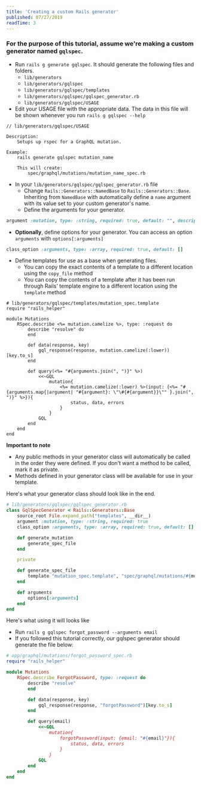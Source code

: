 ```yaml
---
title: 'Creating a custom Rails generator'
published: 07/27/2019
readTime: 3
---
```


### For the purpose of this tutorial, assume we're making a custom generator named `gqlspec`.

- Run `rails g generate gqlspec`. It should generate the following files and folders.
  - `lib/generators`
  - `lib/generators/gqlspec`
  - `lib/generators/gqlspec/templates`
  - `lib/generators/gqlspec/gqlspec_generator.rb`
  - `lib/generators/gqlspec/USAGE`
- Edit your USAGE file with the appropriate data. The data in this file will be shown whenever you run `rails g gqlspec --help`

```
// lib/generators/gqlspec/USAGE

Description:
    Setups up rspec for a GraphQL mutation.

Example:
    rails generate gqlspec mutation_name

    This will create:
        spec/graphql/mutations/mutation_name_spec.rb
```

- In your `lib/generators/gqlspec/gqlspec_generator.rb` file
  - Change `Rails::Generators::NamedBase` to `Rails::Generators::Base`. Inheriting from `NamedBase` with automatically define a `name` argument with its value set to your custom generator's name.
  - Define the arguments for your generator.

```ruby
argument :mutation, type: :string, required: true, default: "", description: ""
```

- **Optionally**, define options for your generator. You can access an option `arguments` with `options[:arguments]`

```ruby
class_option :arguments, type: :array, required: true, default: []
```

- Define templates for use as a base when generating files.
  - You can copy the exact contents of a template to a different location using the `copy_file` method
  - You can copy the contents of a template after it has been run through Rails' template engine to a different location using the `template` method

```erb
# lib/generators/gqlspec/templates/mutation_spec.template
require "rails_helper"

module Mutations
    RSpec.describe <%= mutation.camelize %>, type: :request do
        describe "resolve" do
        end

        def data(response, key)
            gql_response(response, mutation.camelize(:lower))[key.to_s]
        end

        def query(<%= "#{arguments.join(", ")}" %>)
            <<~GQL
                mutation{
                    <%= mutation.camelize(:lower) %>(input: {<%= "#{arguments.map{|argument| "#{argument}: \"\#{#{argument}}\"" }.join(", ")}" %>}){
                        status, data, errors
                    }
                }
            GQL
        end
    end
end
```

**Important to note**

- Any public methods in your generator class will automatically be called in the order they were defined. If you don't want a method to be called, mark it as private.
- Methods defined in your generator class will be available for use in your template.

Here's what your generator class should look like in the end.

```ruby
# lib/generators/gqlspec/gqlspec_generator.rb
class GqlSpecGenerator < Rails::Generators::Base
    source_root File.expand_path("templates", __dir__)
    argument :mutation, type: :string, required: true
    class_option :arguments, type: :array, required: true, default: []

    def generate_mutation
        generate_spec_file
    end

    private

    def generate_spec_file
        template "mutation_spec.template", "spec/graphql/mutations/#{mutation}_spec.rb"
    end

    def arguments
        options[:arguments]
    end
end
```

Here's what using it will looks like

- Run `rails g gqlspec forgot_password --arguments email`
- If you followed this tutorial correctly, our gqlspec generator should generate the file below:

```ruby
# app/graphql/mutations/forgot_password_spec.rb
require "rails_helper"

module Mutations
    RSpec.describe ForgotPassword, type: :request do
        describe "resolve"
        end

        def data(response, key)
            gql_response(response, "forgotPassword")[key.to_s]
        end

        def query(email)
            <<~GQL
                mutation{
                    forgotPassword(input: {email: "#{email}"}){
                        status, data, errors
                    }
                }
            GQL
        end
    end
end
```

